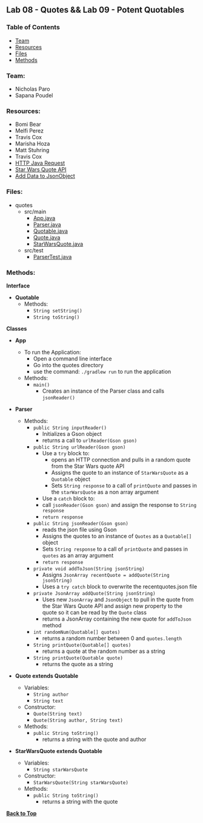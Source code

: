<a name=top></a>
## Lab 08 - Quotes && Lab 09 - Potent Quotables
### Table of Contents
* [Team](#team)
* [Resources](#resources)
* [Files](#files)
* [Methods](#methods)

<a name="team"></a>
### Team:
* Nicholas Paro
* Sapana Poudel

<a name="resources"></a>
### Resources:
* Bomi Bear
* Melfi Perez
* Travis Cox
* Marisha Hoza
* Matt Stuhring
* Travis Cox
* [HTTP Java Request](https://www.baeldung.com/java-http-request)
* [Star Wars Quote API](http://swquotesapi.digitaljedi.dk/index.html)
* [Add Data to JsonObject](https://stackoverflow.com/questions/11143363/add-data-to-jsonobject)

<a name="files"></a>
### Files:
* quotes
  * src/main 
    * [App.java](./src/main/java/quotes/App.java)
    * [Parser.java](./src/main/java/quotes/Parser.java)
    * [Quotable.java](./src/main/java/quotes/Quotable.java)
    * [Quote.java](./src/main/java/quotes/Quote.java)
    * [StarWarsQuote.java](./src/main/java/quotes/StarWarsQuote.java)
  * src/test
    * [ParserTest.java](./src/test/java/quotes/ParserTest.java)

<a name="methods"></a>
### Methods:
**Interface**
* **Quotable**
  * Methods:
    * `String setString()`
    * `String toString()`

**Classes**
* **App**
  * To run the Application:
    * Open a command line interface
    * Go into the quotes directory
    * use the command: `./gradlew run` to run the application
  * Methods:
    * `main()`
      * Creates an instance of the Parser class and calls `jsonReader()`

* **Parser**
  * Methods:
    * `public String inputReader()`
      * Initializes a Gson object
      * returns a call to `urlReader(Gson gson)`
    * `public String urlReader(Gson gson)`
      * Use a `try` block to:
        * opens an HTTP connection and pulls in a random quote from the Star Wars quote API
        * Assigns the quote to an instance of `StarWarsQuote` as a `Quotable` object
        * Sets `String response` to a call of `printQuote` and passes in the `starWarsQuote` as a non array argument
       * Use a `catch` block to:
        * call `jsonReader(Gson gson)` and assign the response to `String response`
       * `return response`
    * `public String jsonReader(Gson gson)`
      * reads the json file using Gson
      * Assigns the quotes to an instance of `Quotes` as a `Quotable[]` object
      * Sets `String response` to a call of `printQuote` and passes in `quotes` as an array argument
      * `return response`
    * `private void addToJson(String jsonString)`
      * Assigns `JsonArray recentQuote = addQuote(String jsonString)`
      * Uses a `try catch` block to overwrite the recentquotes.json file
    * `private JsonArray addQuote(String jsonString)`
      * Uses new `JsonArray` and `JsonObject` to pull in the quote from the Star Wars Quote API and assign new property to the quote so it can be read by the `Quote` class
      * returns a JsonArray containing the new quote for `addToJson` method
    * `int randomNum(Quotable[] quotes)`
      * returns a random number between 0 and `quotes.length`
    * `String printQuote(Quotable[] quotes)`
      * returns a quote at the random number as a string
    * `String printQuote(Quotable quote)`
      * returns the quote as a string
  
* **Quote extends Quotable**
  * Variables:
    * `String author`
    * `String text`
  * Constructor:
    * `Quote(String text)`
    * `Quote(String author, String text)`
  * Methods:
    * `public String toString()`
      * returns a string with the quote and author

* **StarWarsQuote extends Quotable**
  * Variables:
    * `String starWarsQuote`
  * Constructor:
    * `StarWarsQuote(String starWarsQuote)`
  * Methods:
    * `public String toString()`
      * returns a string with the quote
  
**[Back to Top](#top)**
